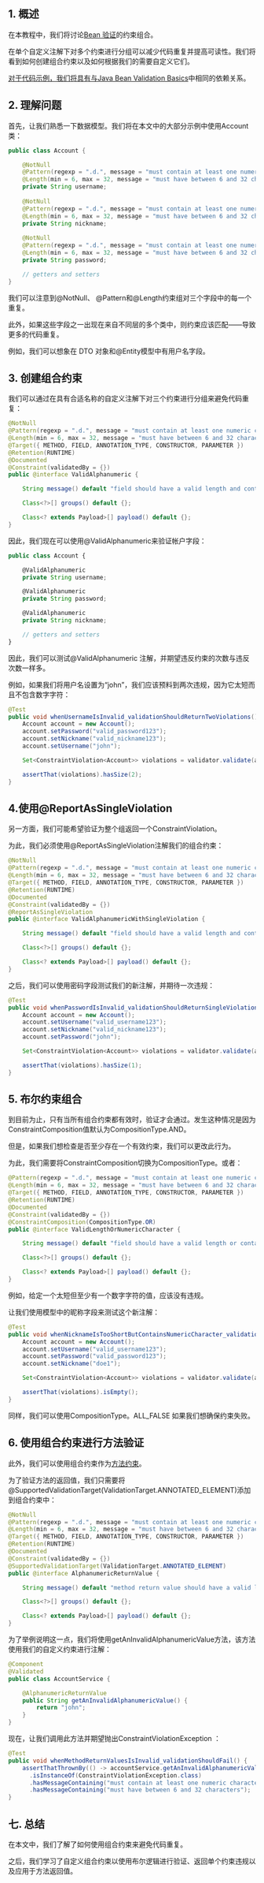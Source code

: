 ## 1. 概述

在本教程中，我们将讨论[Bean 验证](https://www.baeldung.com/javax-validation)的约束组合。

在单个自定义注解下对多个约束进行分组可以减少代码重复并提高可读性。我们将看到如何创建组合约束以及如何根据我们的需要自定义它们。

[对于代码示例，我们将具有与Java Bean Validation Basics](https://www.baeldung.com/javax-validation)中相同的依赖关系。

## 2. 理解问题

首先，让我们熟悉一下数据模型。我们将在本文中的大部分示例中使用Account类：

```java
public class Account {

    @NotNull
    @Pattern(regexp = ".d.", message = "must contain at least one numeric character")
    @Length(min = 6, max = 32, message = "must have between 6 and 32 characters")
    private String username;
	
    @NotNull
    @Pattern(regexp = ".d.", message = "must contain at least one numeric character")
    @Length(min = 6, max = 32, message = "must have between 6 and 32 characters")
    private String nickname;
	
    @NotNull
    @Pattern(regexp = ".d.", message = "must contain at least one numeric character")
    @Length(min = 6, max = 32, message = "must have between 6 and 32 characters")
    private String password;

    // getters and setters
}
```

我们可以注意到@NotNull、 @Pattern和@Length约束组对三个字段中的每一个重复。

此外，如果这些字段之一出现在来自不同层的多个类中，则约束应该匹配——导致更多的代码重复。

例如，我们可以想象在 DTO 对象和@Entity模型中有用户名字段。

## 3. 创建组合约束

我们可以通过在具有合适名称的自定义注解下对三个约束进行分组来避免代码重复：

```java
@NotNull
@Pattern(regexp = ".d.", message = "must contain at least one numeric character")
@Length(min = 6, max = 32, message = "must have between 6 and 32 characters")
@Target({ METHOD, FIELD, ANNOTATION_TYPE, CONSTRUCTOR, PARAMETER })
@Retention(RUNTIME)
@Documented
@Constraint(validatedBy = {})
public @interface ValidAlphanumeric {

    String message() default "field should have a valid length and contain numeric character(s).";

    Class<?>[] groups() default {};

    Class<? extends Payload>[] payload() default {};
}
```

因此，我们现在可以使用@ValidAlphanumeric来验证帐户字段：

```typescript
public class Account {

    @ValidAlphanumeric
    private String username;

    @ValidAlphanumeric
    private String password;

    @ValidAlphanumeric
    private String nickname;

    // getters and setters
}
```

因此，我们可以测试@ValidAlphanumeric 注解，并期望违反约束的次数与违反次数一样多。

例如，如果我们将用户名设置为“john”，我们应该预料到两次违规，因为它太短而且不包含数字字符：

```java
@Test
public void whenUsernameIsInvalid_validationShouldReturnTwoViolations() {
    Account account = new Account();
    account.setPassword("valid_password123");
    account.setNickname("valid_nickname123");
    account.setUsername("john");

    Set<ConstraintViolation<Account>> violations = validator.validate(account);

    assertThat(violations).hasSize(2);
}
```

## 4.使用@ReportAsSingleViolation

另一方面，我们可能希望验证为整个组返回一个ConstraintViolation。

为此，我们必须使用@ReportAsSingleViolation注解我们的组合约束：

```java
@NotNull
@Pattern(regexp = ".d.", message = "must contain at least one numeric character")
@Length(min = 6, max = 32, message = "must have between 6 and 32 characters")
@Target({ METHOD, FIELD, ANNOTATION_TYPE, CONSTRUCTOR, PARAMETER })
@Retention(RUNTIME)
@Documented
@Constraint(validatedBy = {})
@ReportAsSingleViolation
public @interface ValidAlphanumericWithSingleViolation {

    String message() default "field should have a valid length and contain numeric character(s).";

    Class<?>[] groups() default {};

    Class<? extends Payload>[] payload() default {};
}
```

之后，我们可以使用密码字段测试我们的新注解，并期待一次违规：

```java
@Test
public void whenPasswordIsInvalid_validationShouldReturnSingleViolation() {
    Account account = new Account();
    account.setUsername("valid_username123");
    account.setNickname("valid_nickname123");
    account.setPassword("john");

    Set<ConstraintViolation<Account>> violations = validator.validate(account);

    assertThat(violations).hasSize(1);
}

```

## 5. 布尔约束组合

到目前为止，只有当所有组合约束都有效时，验证才会通过。发生这种情况是因为ConstraintComposition值默认为CompositionType.AND。 

但是，如果我们想检查是否至少存在一个有效约束，我们可以更改此行为。

为此，我们需要将ConstraintComposition切换为CompositionType。或者：

```java
@Pattern(regexp = ".d.", message = "must contain at least one numeric character")
@Length(min = 6, max = 32, message = "must have between 6 and 32 characters")
@Target({ METHOD, FIELD, ANNOTATION_TYPE, CONSTRUCTOR, PARAMETER })
@Retention(RUNTIME)
@Documented
@Constraint(validatedBy = {})
@ConstraintComposition(CompositionType.OR)
public @interface ValidLengthOrNumericCharacter {

    String message() default "field should have a valid length or contain numeric character(s).";

    Class<?>[] groups() default {};

    Class<? extends Payload>[] payload() default {};
}
```

例如，给定一个太短但至少有一个数字字符的值，应该没有违规。

让我们使用模型中的昵称字段来测试这个新注解：

```java
@Test
public void whenNicknameIsTooShortButContainsNumericCharacter_validationShouldPass() {
    Account account = new Account();
    account.setUsername("valid_username123");
    account.setPassword("valid_password123");
    account.setNickname("doe1");

    Set<ConstraintViolation<Account>> violations = validator.validate(account);

    assertThat(violations).isEmpty();
}
```

同样，我们可以使用CompositionType。ALL_FALSE 如果我们想确保约束失败。

## 6. 使用组合约束进行方法验证

此外，我们可以使用组合约束作为[方法约束](https://www.baeldung.com/javax-validation-method-constraints)。

为了验证方法的返回值，我们只需要将@SupportedValidationTarget(ValidationTarget.ANNOTATED_ELEMENT)添加到组合约束中：

```java
@NotNull
@Pattern(regexp = ".d.", message = "must contain at least one numeric character")
@Length(min = 6, max = 32, message = "must have between 6 and 32 characters")
@Target({ METHOD, FIELD, ANNOTATION_TYPE, CONSTRUCTOR, PARAMETER })
@Retention(RUNTIME)
@Documented
@Constraint(validatedBy = {})
@SupportedValidationTarget(ValidationTarget.ANNOTATED_ELEMENT)
public @interface AlphanumericReturnValue {

    String message() default "method return value should have a valid length and contain numeric character(s).";

    Class<?>[] groups() default {};

    Class<? extends Payload>[] payload() default {};
}
```

为了举例说明这一点，我们将使用getAnInvalidAlphanumericValue方法，该方法使用我们的自定义约束进行注解：

```java
@Component
@Validated
public class AccountService {

    @AlphanumericReturnValue
    public String getAnInvalidAlphanumericValue() {
        return "john"; 
    }
}
```

现在，让我们调用此方法并期望抛出ConstraintViolationException ：

```java
@Test
public void whenMethodReturnValuesIsInvalid_validationShouldFail() {
    assertThatThrownBy(() -> accountService.getAnInvalidAlphanumericValue())				 
      .isInstanceOf(ConstraintViolationException.class)
      .hasMessageContaining("must contain at least one numeric character")
      .hasMessageContaining("must have between 6 and 32 characters");
}
```

## 七. 总结

在本文中，我们了解了如何使用组合约束来避免代码重复。

之后，我们学习了自定义组合约束以使用布尔逻辑进行验证、返回单个约束违规以及应用于方法返回值。